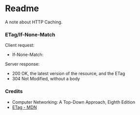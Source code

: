 # Readme
A note about HTTP Caching.

### ETag/If-None-Match

Client request:
- If-None-Match: <ETag>

Server response:
- 200 OK, the latest version of the resource, and the ETag
- 304 Not Modified, without a body

### Credits
- Computer Networking: A Top-Down Approach, Eighth Edition
- [ETag - MDN](https://developer.mozilla.org/en-US/docs/Web/HTTP/Headers/ETag)
